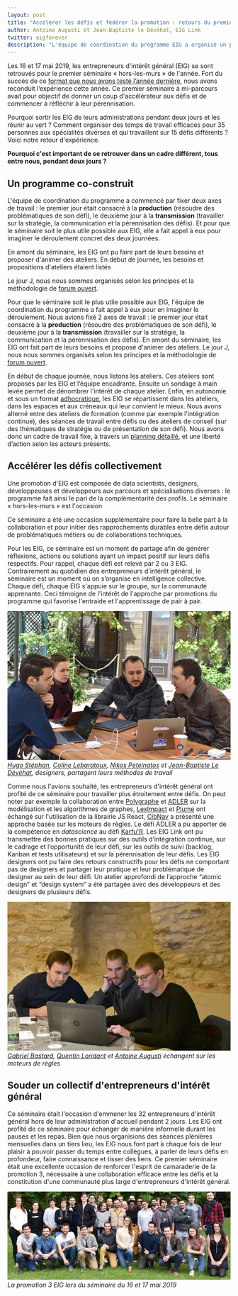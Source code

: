 ```yaml
---
layout: post
title: "Accélérer les défis et fédérer la promotion : retours du premier séminaire « hors-les-murs » de la promotion EIG 3"
author: Antoine Augusti et Jean-Baptiste le Dévéhat, EIG Link
twitter: eigforever
description: "L'équipe de coordination du programme EIG a organisé un premier séminaire « hors-les-murs » pour la promotion 3. Pourquoi sortir les EIG de leurs administrations pendant deux jours et les réunir au vert ? Comment organiser des temps de travail efficaces pour 35 personnes aux spécialités diverses et qui travaillent sur 15 défis différents ?"
---
```


Les 16 et 17 mai 2019, les entrepreneurs d'intérêt général (EIG) se sont retrouvés pour le premier séminaire « hors-les-murs » de l'année. Fort du succès de ce [format que nous avons testé l’année dernière](https://entrepreneur-interet-general.etalab.gouv.fr/blog/2018/09/24/retrospective-defis-eig2.html), nous avons reconduit l’expérience cette année. Ce premier séminaire à mi-parcours avait pour objectif de donner un coup d'accélérateur aux défis et de commencer à réfléchir à leur pérennisation. 

Pourquoi sortir les EIG de leurs administrations pendant deux jours et les réunir au vert ? Comment organiser des temps de travail efficaces pour 35 personnes aux spécialités diverses et qui travaillent sur 15 défis différents ? Voici notre retour d'expérience.

**Pourquoi c'est important de se retrouver dans un cadre différent, tous entre nous, pendant deux jours ?**


## Un programme co-construit

L'équipe de coordination du programme a commencé par fixer deux axes de travail : le premier jour était consacré à la **production** (résoudre des problématiques de son défi), le deuxième jour à la **transmission** (travailler sur la stratégie, la communication et la pérennisation des défis). Et pour que le séminaire soit le plus utile possible aux EIG, elle a fait appel à eux pour imaginer le déroulement concret des deux journées. 

En amont du séminaire, les EIG ont pu faire part de leurs besoins et proposer d'animer des ateliers. En début de journée, les besoins et propositions d'ateliers étaient listés 


Le jour J, nous nous sommes organisés selon les principes et la méthodologie de [forum ouvert](https://fr.wikipedia.org/wiki/M%C3%A9thodologie_Forum_Ouvert).

Pour que le séminaire soit le plus utile possible aux EIG, l'équipe de coordination du programme a fait appel à eux pour en imaginer le déroulement. Nous avions fixé 2 axes de travail : le premier jour était consacré à la **production** (résoudre des problématiques de son défi), le deuxième jour à la **transmission** (travailler sur la stratégie, la communication et la pérennisation des défis). En amont du séminaire, les EIG ont fait part de leurs besoins et proposé d'animer des ateliers. Le jour J, nous nous sommes organisés selon les principes et la méthodologie de [forum ouvert](https://fr.wikipedia.org/wiki/M%C3%A9thodologie_Forum_Ouvert). 

En début de chaque journée, nous listons les ateliers. Ces ateliers sont proposés par les EIG et l’équipe encadrante. Ensuite un sondage à main levée permet de dénombrer l'intérêt de chaque atelier. Enfin, en autonomie et sous un format [adhocratique](https://fr.wikipedia.org/wiki/Adhocratie), les EIG se répartissent dans les ateliers, dans les espaces et aux créneaux qui leur convient le mieux. Nous avons alterné entre des ateliers de formation (comme par exemple l'intégration continue), des séances de travail entre défis ou des ateliers de conseil (sur des thématiques de stratégie ou de présentation de son défi). Nous avons donc un cadre de travail fixe, à travers un [planning détaillé](https://github.com/entrepreneur-interet-general/eig-link/blob/master/accompagnement.md#s%C3%A9minaire-hors-les-murs--1617-mai), et une liberté d’action selon les acteurs présents.


## Accélérer les défis collectivement

Une promotion d'EIG est composée de data scientists, designers, développeuses et développeurs aux parcours et spécialisations diverses : le programme fait ainsi le pari de la complémentarité des profils. Le séminaire « hors-les-murs » est l'occasion 

Ce séminaire a été une occasion supplémentaire pour faire la belle part à la collaboration et pour initier des rapprochements durables entre défis autour de problématiques métiers ou de collaborations techniques.

Pour les EIG, ce séminaire est un moment de partage afin de générer réflexions, actions ou solutions ayant un impact positif sur leurs défis respectifs. Pour rappel, chaque défi est relevé par 2 ou 3 EIG. Contrairement au quotidien des entrepreneurs d'intérêt général, le séminaire est un moment où on s’organise en intelligence collective. Chaque défi, chaque EIG s'appuie sur le groupe, sur la communauté apprenante. Ceci témoigne de l'intérêt de l'approche par promotions du programme qui favorise l'entraide et l'apprentissage de pair à pair.

![Un groupe de personnes en extérieur parle autour d'une table.](/img/blog/seminaire-2019/designers.jpg) _[Hugo Stéphan](/communaute/2019/hugo-stephan.html), [Coline Lebaratoux](/communaute/2019/coline-lebaratoux.html), [Nikos Peteinatos](/communaute/2019/nikos-peteinatos.html) et [Jean-Baptiste Le Dévéhat](communaute/2018/jean-baptiste-le-devehat.html), designers, partagent leurs méthodes de travail_

Comme nous l'avions souhaité, les entrepreneurs d'intérêt général ont profité de ce séminaire pour travailler plus étroitement entre défis. On peut noter par exemple la collaboration entre [Polygraphe](https://entrepreneur-interet-general.etalab.gouv.fr/defis/2019/polygraphe.html) et [ADLER](https://entrepreneur-interet-general.etalab.gouv.fr/defis/2019/adler.html) sur la modélisation et les algorithmes de graphes, [LexImpact](https://entrepreneur-interet-general.etalab.gouv.fr/defis/2019/leximpact.html) et [Plume](https://entrepreneur-interet-general.etalab.gouv.fr/defis/2019/plume.html) ont échangé sur l'utilisation de la librairie JS React, [CibNav](https://entrepreneur-interet-general.etalab.gouv.fr/defis/2019/cibnav.html) a présenté une approche basée sur les moteurs de règles. Le défi ADLER a pu apporter de la compétence en _datascience_ au défi [Karfu'R](https://entrepreneur-interet-general.etalab.gouv.fr/defis/2019/karfur.html). Les EIG Link ont pu transmettre des bonnes pratiques sur des outils d’intégration continue, sur le cadrage et l’opportunité de leur défi, sur les outils de suivi (backlog, Kanban et tests utilisateurs) et sur la pérennisation de leur défis. Les EIG designers ont pu faire des retours constructifs pour les défis ne comportant pas de designers et partager leur pratique et leur problématique de designer au sein de leur défi. Un atelier approfondi de l’approche “atomic design” et “design system” a été partagée avec des développeurs et des designers de plusieurs défis.

![3 hommes travaillent ensemble autour d'un ordinateur.](/img/blog/seminaire-2019/moteurs-regles.jpg) _[Gabriel Bastard](/communaute/2019/gabriel-bastard.html), [Quentin Loridant](/communaute/2019/quentin-loridant.html) et [Antoine Augusti](communaute/2018/antoine-augusti.html) échangent sur les moteurs de règles_


## Souder un collectif d'entrepreneurs d'intérêt général

Ce séminaire était l'occasion d'emmener les 32 entrepreneurs d'intérêt général hors de leur administration d'accueil pendant 2 jours. Les EIG ont profité de ce séminaire pour échanger de manière informelle durant les pauses et les repas. Bien que nous organisions des séances plénières mensuelles dans un tiers lieu, les EIG nous font part à chaque fois de leur plaisir à pouvoir passer du temps entre collègues, à parler de leurs défis en profondeur, faire connaissance et tisser des liens. Ce premier séminaire était une excellente occasion de renforcer l'esprit de camaraderie de la promotion 3, nécessaire à une collaboration efficace entre les défis et la constitution d'une communauté plus large d'entrepreneurs d'intérêt général.

![La promotion 3 du programme Entrepreneurs d'Intérêt Général pose à l'extérieur.](/img/blog/seminaire-2019/promo-3.jpg) _La promotion 3 EIG lors du séminaire du 16 et 17 mai 2019_
